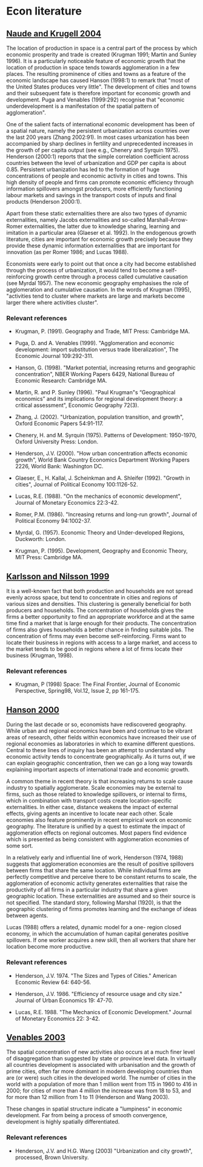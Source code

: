 Econ literature
===

[Naude and Krugell 2004](http://www.econstor.eu/bitstream/10419/84653/1/rp2004-08.pdf)
---

The location of production in space is a central part of the process by which economic 
prosperity and trade is created (Krugman 1991; Martin and Sunley 1996). It is a 
particularly noticeable feature of economic growth that the location of production in space 
tends towards agglomeration in a few places. The resulting prominence of cities and towns 
as a feature of the economic landscape has caused Hanson (1998:1) to remark that "most of 
the United States produces very little". The development of cities and towns and their 
subsequent fate is therefore important for economic growth and development. Puga and 
Venables (1999:292) recognise that "economic underdevelopment is a manifestation of the 
spatial pattern of agglomeration". 

One of the salient facts of international economic development has been of a spatial nature, 
namely the persistent urbanization across countries over the last 200 years (Zhang 
2002:91). In most cases urbanization has been accompanied by sharp declines in fertility 
and unprecedented increases in the growth of per capita output (see e.g., Chenery and 
Syrquin 1975). Henderson (2000:1) reports that the simple correlation coefficient across 
countries between the level of urbanization and GDP per capita is about 0.85. Persistent 
urbanization has led to the formation of huge concentrations of people and economic 
activity in cities and towns. This high density of people and firms can promote economic 
efficiency through information spillovers amongst producers, more efficiently functioning 
labour markets and savings in the transport costs of inputs and final products (Henderson 
2000:1). 

Apart from these static externalities there are also two types 
of dynamic externalities, namely Jacobs externalities and so-called Marshall-Arrow-Romer 
externalities, the latter due to knowledge sharing, learning and imitation in a particular area 
(Glaeser et al. 1992). In the endogenous growth literature, cities are important for 
economic growth precisely because they provide these dynamic information externalities 
that are important for innovation (as per Romer 1986; and Lucas 1988). 

Economists were early to point out that once a city had become established through the 
process of urbanization, it would tend to become a self-reinforcing growth centre through a 
process called cumulative causation (see Myrdal 1957). The new economic geography 
emphasises the role of agglomeration and cumulative causation. In the words of Krugman 
(1995), "activities tend to cluster where markets are large and markets become larger there 
where activities cluster". 

### Relevant references

* Krugman, P. (1991). Geography and Trade, MIT Press: Cambridge MA. 

* Puga, D. and A. Venables (1999). "Agglomeration and economic development: import 
substitution versus trade liberalization", The Economic Journal 109:292-311. 

* Hanson, G. (1998). "Market potential, increasing returns and geographic concentration", 
NBER Working Papers 6429, National Bureau of Economic Research: Cambridge MA. 

* Martin, R. and P. Sunley (1996). "Paul Krugman"s “Geographical economics” and its 
implications for regional development theory: a critical assessment", Economic 
Geography 72(3). 

* Zhang, J. (2002). "Urbanization, population transition, and growth", Oxford Economic 
Papers 54:91-117.

* Chenery, H. and M. Syrquin (1975). Patterns of Development: 1950-1970, Oxford 
University Press: London. 

* Henderson, J.V. (2000). "How urban concentration affects economic growth", World Bank 
Country Economics Department Working Papers 2226, World Bank: Washington DC. 

* Glaeser, E., H. Kallal, J. Scheinkman and A. Shleifer (1992). "Growth in cities", Journal of 
Political Economy 100:1126-52. 

* Lucas, R.E. (1988). "On the mechanics of economic development", Journal of Monetary 
Economics 22:3-42. 

* Romer, P.M. (1986). "Increasing returns and long-run growth", Journal of Political 
Economy 94:1002-37. 

* Myrdal, G. (1957). Economic Theory and Under-developed Regions, Duckworth: London. 

* Krugman, P. (1995). Development, Geography and Economic Theory, MIT Press: 
Cambridge MA. 

[Karlsson and Nilsson 1999](http://www-sre.wu-wien.ac.at/ersa/ersaconfs/ersa99/Papers/a031.pdf)
---

It is a well-known fact that both production and households are not spread evenly
across space, but tend to concentrate in cities and regions of various sizes and
densities. This clustering is generally beneficial for both producers and households.
The concentration of households gives the firms a better opportunity to find an
appropriate workforce and at the same time find a market that is large enough for
their products. The concentration of firms also gives households a better chance in
finding suitable jobs. The concentration of firms may even become self-reinforcing.
Firms want to locate their business in regions with access to a large market, and
access to the market tends to be good in regions where a lot of firms locate their
business (Krugman, 1998).

### Relevant references

* Krugman, P (1998) Space: The Final Frontier, Journal of Economic Perspective, 
Spring98, Vol.12, Issue 2, pp 161-175.

[Hanson 2000](http://core.kmi.open.ac.uk/download/pdf/6501899.pdf)
---

During the last decade or so, economists have rediscovered geography. While urban and
regional economics have been and continue to be vibrant areas of research, other fields within
economics have increased their use of regional economies as laboratories in which to examine
different questions. Central to these lines of inquiry has been an attempt to understand why
economic activity tends to concentrate geographically. As it turns out, if we can explain
geographic concentration, then we can go a long way towards explaining important aspects of
international trade and economic growth.

A common theme in recent theory is that increasing returns to scale cause industry to
spatially agglomerate. Scale economies may be external to firms, such as those related to
knowledge spillovers, or internal to firms, which in combination with transport costs create
location-specific externalities. In either case, distance weakens the impact of external effects,
giving agents an incentive to locate near each other. Scale economies also feature prominently in
recent empirical work on economic geography. The literature is unified by a quest to estimate
the impact of agglomeration effects on regional outcomes. Most papers find evidence which is
presented as being consistent with agglomeration economies of some sort.

In a relatively early and influential line of work, Henderson (1974, 1988) suggests that
agglomeration economies are the result of positive spillovers between firms that share the same
location. While individual firms are perfectly competitive and perceive there to be constant
returns to scale, the agglomeration of economic activity generates externalities that raise the
productivity of all firms in a particular industry that share a given geographic location. These
externalities are assumed and so their source is not specified. The standard story, following
Marshal (1920), is that the geographic clustering of firms promotes learning and the exchange of
ideas between agents.

Lucas (1988) offers a related, dynamic model for a one- region closed economy, in which the accumulation of human capital generates positive spillovers. If one worker acquires a new skill, then all workers that share her location become more productive. 

### Relevant references

* Henderson, J.V. 1974. "The Sizes and Types of Cities." American Economic Review 64: 640-56.

* Henderson, J.V. 1986. "Efficiency of resource usage and city size." Journal of Urban
Economics 19: 47-70.

* Lucas, R.E. 1988. "The Mechanics of Economic Development." Journal of Monetary Economics 22: 3-42.

[Venables 2003](http://eprints.lse.ac.uk/2038/1/Spatial_Disparities_in_Developing_Countries_Cities,_Regions_and_International_Trade.pdf)
---

The spatial concentration of new activities also occurs at a much finer level of
disaggregation than suggested by state or province level data. In virtually all countries
development is associated with urbanisation and the growth of prime cities, often far more
dominant in modern developing countries than are (or were) such cities in the developed
world. The number of cities in the world with a population of more than 1 million went from
115 in 1960 to 416 in 2000; for cities of more than 4 million the increase was from 18 to 53,
and for more than 12 million from 1 to 11 (Henderson and Wang 2003).

These changes in spatial structure indicate a "lumpiness" in economic development. 
Far from being a process of smooth convergence, development is highly spatially
differentiated. 

### Relevant references

* Henderson, J.V. and H.G. Wang (2003) "Urbanization and city growth", processed, Brown
University.